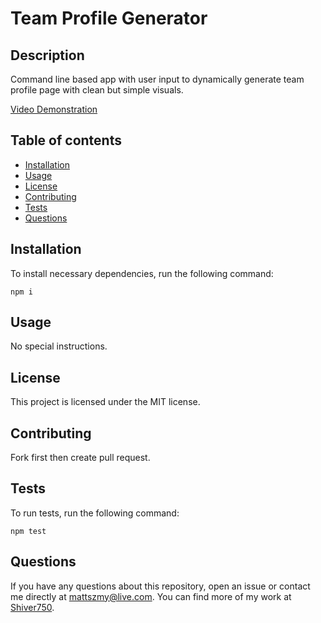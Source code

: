 # Team Profile Generator

## Description
Command line based app with user input to dynamically generate team profile page with clean but simple visuals.

[Video Demonstration](https://youtu.be/RvxATBsZDPM)
## Table of contents
* [Installation](#installation)
* [Usage](#usage)
* [License](#license)
* [Contributing](#contributing)
* [Tests](#tests)
* [Questions](#questions)
        
## Installation
To install necessary dependencies, run the following command:
```
npm i
```
## Usage
No special instructions.
## License 
This project is licensed under the MIT license.
## Contributing
Fork first then create pull request.
## Tests
To run tests, run the following command:
```
npm test
```
## Questions
If you have any questions about this repository, open an issue or contact me directly at mattszmy@live.com. You can find more of my work at [Shiver750](https://github.com/Shiver750).